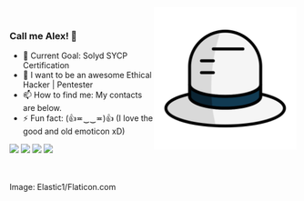 <img align="right" src="https://raw.githubusercontent.com/alextibor/alextibor/main/repofiles/png/hacking/white-hat.png" width="250" height="250">
<br>


### Call me Alex! 👋

- 🎯 Current Goal: Solyd SYCP Certification
- 🏁 I want to be an awesome Ethical Hacker | Pentester
- 📫 How to find me: My contacts are below.
- ⚡ Fun fact: (👍≖‿‿≖)👍 (I love the good and old emoticon xD)

<a href="https://www.linkedin.com/in/alextibor" target="_blank"><img src="https://img.shields.io/badge/-LinkedIn-0077b5"></a> <a href="https://twitter.com/alextibor_" target="_blank"><img src="https://img.shields.io/badge/-Twitter-00acee"></a> <a href="https://www.hackthebox.com/home/users/profile/38977" target="_blank"><img src="https://img.shields.io/badge/-HTB-9FEF00"></a> <a href="https://hackerone.com/alextibor" target="_blank"><img src="https://img.shields.io/badge/-HackerOne-474747"></a>

<br />
<br />
Image: Elastic1/Flaticon.com

